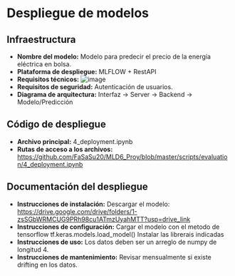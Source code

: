 # Despliegue de modelos

## Infraestructura

- **Nombre del modelo:**
Modelo para predecir el precio de la energía eléctrica en bolsa.
- **Plataforma de despliegue:**
MLFLOW + RestAPI
- **Requisitos técnicos:**
![image](https://github.com/FaSaSu20/MLD6_Proy/assets/65478386/0d138c0d-c242-4aea-8a9e-ba1c906e1518)
- **Requisitos de seguridad:**
Autenticación de usuarios.
- **Diagrama de arquitectura:**
Interfaz -> Server -> Backend -> Modelo/Predicción

## Código de despliegue

- **Archivo principal:**
4_deployment.ipynb
- **Rutas de acceso a los archivos:**
https://github.com/FaSaSu20/MLD6_Proy/blob/master/scripts/evaluation/4_deployment.ipynb

## Documentación del despliegue

- **Instrucciones de instalación:**
Descargar el modelo: https://drive.google.com/drive/folders/1-zsSGbWRMCUG9PRh98cu1ATmzUyahMTT?usp=drive_link
- **Instrucciones de configuración:**
Cargar el modelo con el metodo de tensorflow  tf.keras.models.load_model()
Instalar las librerais indicadas
- **Instrucciones de uso:**
Los datos deben ser un arreglo de numpy de longitud 4.
- **Instrucciones de mantenimiento:**
Revisar mensualmente si existe drifting en los datos.
